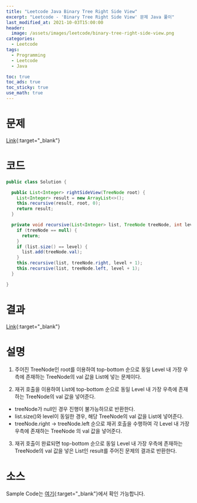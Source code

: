 ```yaml
---
title: "Leetcode Java Binary Tree Right Side View"
excerpt: "Leetcode - 'Binary Tree Right Side View' 문제 Java 풀이"
last_modified_at: 2021-10-03T15:00:00
header:
  image: /assets/images/leetcode/binary-tree-right-side-view.png
categories:
  - Leetcode
tags:
  - Programming
  - Leetcode
  - Java

toc: true
toc_ads: true
toc_sticky: true
use_math: true
---
```

# 문제
[Link](https://leetcode.com/problems/binary-tree-right-side-view/){:target="_blank"}

# 코드
```java
public class Solution {

  public List<Integer> rightSideView(TreeNode root) {
    List<Integer> result = new ArrayList<>();
    this.recursive(result, root, 0);
    return result;
  }

  private void recursive(List<Integer> list, TreeNode treeNode, int level) {
    if (treeNode == null) {
      return;
    }
    if (list.size() == level) {
      list.add(treeNode.val);
    }
    this.recursive(list, treeNode.right, level + 1);
    this.recursive(list, treeNode.left, level + 1);
  }

}
```

# 결과
[Link](https://leetcode.com/submissions/detail/564910112/){:target="_blank"}

# 설명
1. 주어진 TreeNode인 root를 이용하여 top-bottom 순으로 동일 Level 내 가장 우측에 존재하는 TreeNode의 val 값을 List에 넣는 문제이다.

2. 재귀 호출을 이용하여 List에 top-bottom 순으로 동일 Level 내 가장 우측에 존재하는 TreeNode의 val 값을 넣어준다.
- treeNode가 null인 경우 진행이 불가능하므로 반환한다.
- list.size()와 level이 동일한 경우, 해당 TreeNode의 val 값을 List에 넣어준다.
- treeNode.right -> treeNode.left 순으로 재귀 호출을 수행하여 각 Level 내 가장 우측에 존재하는 TreeNode 의 val 값을 넣어준다.

3. 재귀 호출이 완료되면 top-bottom 순으로 동일 Level 내 가장 우측에 존재하는 TreeNode의 val 값을 넣은 List인 result를 주어진 문제의 결과로 반환한다.

# 소스
Sample Code는 [여기](https://github.com/GracefulSoul/leetcode/blob/master/src/main/java/gracefulsoul/problems/BinaryTreeRightSideView.java){:target="_blank"}에서 확인 가능합니다.